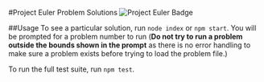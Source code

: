 #Project Euler Problem Solutions
![Project Euler Badge](https://projecteuler.net/profile/james.miner.png)

##Usage
To see a particular solution, run `node index` or `npm start`. You will be prompted for a problem number to run (**Do not try to run a problem outside the bounds shown in the prompt** as there is no error handling to make sure a problem exists before trying to load the problem file.)

To run the full test suite, run `npm test`.
